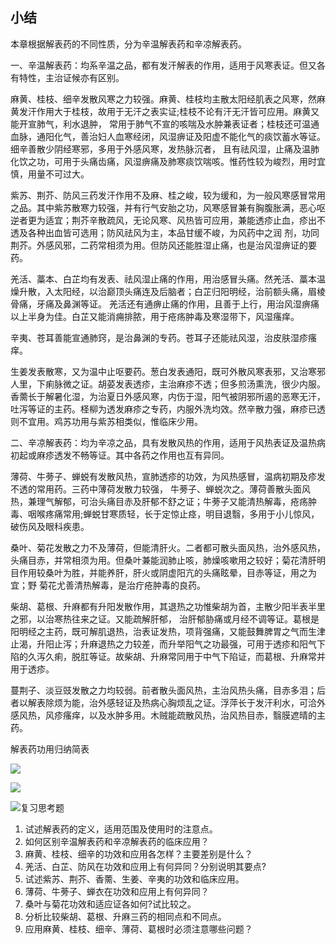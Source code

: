 ## 小结

本章根据解表药的不同性质，分为辛温解表药和辛凉解表药。

一、辛温解表药：均系辛温之品，都有发汗解表的作用，适用于风寒表证。但又各有特性，主治证候亦有区别。

麻黄、桂枝、细辛发散风寒之力较强。麻黄、桂枝均主散太阳经肌表之风寒，然麻黄发汗作用大于桂枝，故用于无汗之表实证;桂枝不论有汗无汗皆可应用。麻黄又能开宣肺气，利水退肿，
常用于肺气不宣的咳喘及水肿兼表证者；桂枝还可温通血脉，通阳化气，善治妇人血寒经闭，风湿痹证及阳虚不能化气的痰饮蓄水等证。细辛善散少阴经寒邪，多用于外感风寒，发热脉沉者，
且有祛风湿，止痛及温肺化饮之功，可用于头痛齿痛，风湿痹痛及肺寒痰饮喘咳。惟药性较为峻烈，用时宜慎，用量不可过大。

紫苏、荆芥、防风三药发汗作用不及麻、桂之峻，较为缓和，为一般风寒感冒常用之品。其中紫苏散寒力较强，并有行气安胎之功，风寒感冒兼有胸腹胀满，恶心呕逆者更为适宜；荆芥辛散疏风，无论风寒、风热皆可应用，兼能透疹止血，疹出不透及各种出血皆可选用；防风祛风为主，本品甘缓不峻，为风药中之润
剂，功同荆芥。外感风邪，二药常相须为用。但防风还能胜湿止痛，也是治风湿痹证的要药。

羌活、藁本、白芷均有发表、祛风湿止痛的作用，用治感冒头痛。然羌活、藁本温燥升散，入太阳经，以治巅顶头痛连及后脑者；白芷归阳明经，治前额头痛，眉棱骨痛，牙痛及鼻渊等证。
羌活还有通痹止痛的作用，且善于上行，用治风湿痹痛以上半身为佳。白芷又能消痈排脓，用于疮疡肿毒及寒湿带下，风湿瘙痒。

辛夷、苍耳善能宣通肺窍，是治鼻渊的专药。苍耳子还能祛风湿，治皮肤湿疹瘙痒。

生姜发表散寒，又为温中止呕要药。葱白发表通阳，既可外散风寒表邪，又治寒邪人里，下痢脉微之证。胡荽发表透疹，主治麻疹不透；但多煎汤熏洗，很少内服。香薷长于解暑化湿，为治夏日外感风寒，内伤于湿，阳气被阴邪所遏的恶寒无汗，吐泻等证的主药。柽柳为透发麻疹之专药，内服外洗均效。然辛散力强，麻疹已透则不宜用。鸡苏功用与紫苏相类似，惟临床少用。

二、辛凉解表药：均为辛凉之品，具有发散风热的作用，适用于风热表证及温热病初起或麻疹透发不畅等证。其中各药之作用也互有异同。 

薄荷、牛蒡子、蝉蜕有发散风热，宣肺透疹的功效，为风热感冒，温病初期及疹发不透的常用药。三药中薄荷发散力较强，
牛蒡子、蝉蜕次之。薄荷善散头面风热，兼理气解郁，可治头痛目赤及肝郁不舒之证；牛蒡子又能清热解毒，疮疡肿毒、咽喉疼痛常用;蝉蜕甘寒质轻，长于定惊止痉，明目退翳，多用于小儿惊风，破伤风及眼科疾患。

桑叶、菊花发散之力不及薄荷，但能清肝火。二者都可散头面风热，治外感风热，头痛目赤，并常相须为用。但桑叶兼能润肺止咳，肺燥咳嗽用之较好；菊花清肝明目作用较桑叶为胜，并能养肝，肝火或阴虚阳亢的头痛眩晕，目赤等证，用之为宜；野
菊花尤善清热解毒，是治疔疮肿毒的良药。

柴胡、葛根、升麻都有升阳发散作用，其退热之功惟柴胡为首，主散少阳半表半里之邪，以治寒热往来之证。又能疏解肝郁，
治肝郁胁痛或月经不调等证。葛根是阳明经之主药，既可解肌退热，治表证发热，项背强痛，又能鼓舞脾胃之气而生津止渴，升阳止泻；升麻退热之力较差，而升举阳气之功最强，可用于透疹和阳气下陷的久泻久痢，脱肛等证。故柴胡、升麻常同用于中气下陷证，而葛根、升麻常并用于透疹。

蔓荆子、淡豆豉发散之力均较弱。前者散头面风热，主治风热头痛，目赤多泪；后者以解表除烦为能，治外感轻证及热病心胸烦乱之证。浮萍长于发汗利水，可洽外感风热，风疹瘙痒，以及水肿多用。木贼能疏散风热，治风热目赤，翳膜遮晴的主药。



解表药功用归纳简表

![](img/1表1.jpg)

![](img/1表2.jpg)

![](img/1表3.jpg)复习思考题

1. 试述解表药的定义，适用范围及使用时的注意点。
2. 如何区别辛温解表药和辛凉解表药的临床应用？
3. 麻黄、桂枝、细辛的功效和应用各怎样？主要差别是什么？
4. 羌活、白芷、防风在功效和应用上有何异同？分别说明其要点?
5. 试述紫苏、荆芥、香薷、生姜、辛夷的功效和临床应用。
6. 薄荷、牛蒡子、蝉衣在功效和应用上有何异同？
7. 桑叶与菊花功效和适应证各如何?试比较之。
8. 分析比较柴胡、葛根、升麻三药的相同点和不同点。
9. 应用麻黄、桂枝、细辛、薄荷、葛根时必须注意哪些问题？
